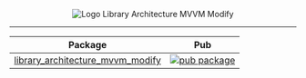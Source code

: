 <p align="center">
<img src="https://github.com/JacobOdd/library_architecture_mvvm_modify/blob/main/assets/logo_library_architecture_mvvm_modify.png" alt="Logo Library Architecture MVVM Modify"/>
</p>

--- 

| Package                                                                                                                                              | Pub                                                                                                                                            |
|------------------------------------------------------------------------------------------------------------------------------------------------------|------------------------------------------------------------------------------------------------------------------------------------------------|
| [library_architecture_mvvm_modify](https://github.com/JacobOdd/library_architecture_mvvm_modify/tree/main/packages/library_architecture_mvvm_modify) | [![pub package](https://img.shields.io/pub/v/library_architecture_mvvm_modify.svg)](https://pub.dev/packages/library_architecture_mvvm_modify) |
